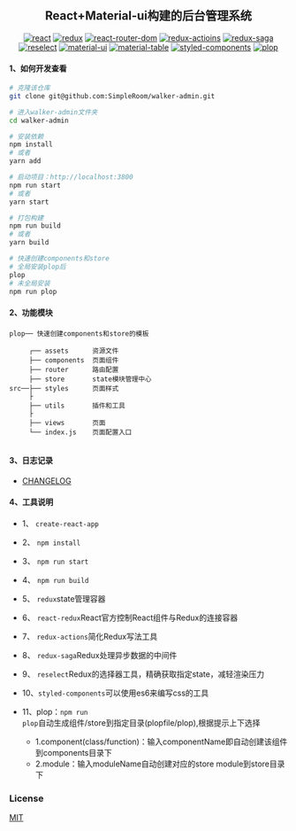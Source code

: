 <h2 align="center">React+Material-ui构建的后台管理系统</h2>

<div align="center">

[![react](https://img.shields.io/badge/react-v16.10.2-%2361dafb)](https://reactjs.org/)
[![redux](https://img.shields.io/badge/redux-v4.0.4-%23764abc)](https://redux.js.org/)
[![react-router-dom](https://img.shields.io/badge/react--router--dom-v5.1.2-brightgreen)](https://reacttraining.com/react-router/)
[![redux-actioins](https://img.shields.io/badge/redux--actions-v2.6.5-green)](https://redux-actions.js.org/)
[![redux-saga](https://img.shields.io/badge/redux--saga-v1.1.1-blue)](https://redux-saga.js.org/)
[![reselect](https://img.shields.io/badge/reselect-v4.0.0-green)](https://github.com/reduxjs/reselect)
[![material-ui](https://img.shields.io/badge/%40material--ui-v4.5.1-%23764abc)](https://github.com/mui-org/material-ui)
[![material-table](https://img.shields.io/badge/material--table-v1.53.0-%233f51b5)](https://material-table.com/)
[![styled-components](https://img.shields.io/badge/styled--components-v4.4.0-orange)](https://www.styled-components.com)
[![plop](https://img.shields.io/badge/plop-v2.5.0-%233ab88b)](https://plopjs.com/)

</div> 

#### 1、如何开发查看

``` bash
# 克隆该仓库
git clone git@github.com:SimpleRoom/walker-admin.git

# 进入walker-admin文件夹
cd walker-admin

# 安装依赖
npm install
# 或者
yarn add

# 启动项目：http://localhost:3800
npm run start
# 或者
yarn start

# 打包构建
npm run build
# 或者
yarn build

# 快速创建components和store
# 全局安装plop后
plop
# 未全局安装
npm run plop
```

#### 2、功能模块


```shell
plop── 快速创建components和store的模板

     ┌── assets      资源文件
     ├── components  页面组件
     ├── router      路由配置
     ├── store       state模块管理中心
src──├── styles      页面样式
     ├
     ├── utils       插件和工具
     ├
     ├── views 		 页面
     └── index.js  	 页面配置入口
     
```

#### 3、日志记录
+ [CHANGELOG](https://github.com/SimpleRoom/walker-admin/blob/master/CHANGELOG.md)

#### 4、工具说明

+ 1、 <code>create-react-app</code>
+ 2、 <code>npm install</code>
+ 3、 <code>npm run start</code>
+ 4、 <code>npm run build</code>
+ 5、 <code>redux</code>state管理容器
+ 6、 <code>react-redux</code>React官方控制React组件与Redux的连接容器
+ 7、 <code>redux-actions</code>简化Redux写法工具
+ 8、 <code>redux-saga</code>Redux处理异步数据的中间件
+ 9、 <code>reselect</code>Redux的选择器工具，精确获取指定state，减轻渲染压力
+ 10、<code>styled-components</code>可以使用es6来编写css的工具
+ 11、plop：<code>npm run plop</code>自动生成组件/store到指定目录(plopfile/plop),根据提示上下选择

  + 1.component(class/function)：输入componentName即自动创建该组件到components目录下
  + 2.module：输入moduleName自动创建对应的store module到store目录下

### License

[MIT](http://opensource.org/licenses/MIT)

